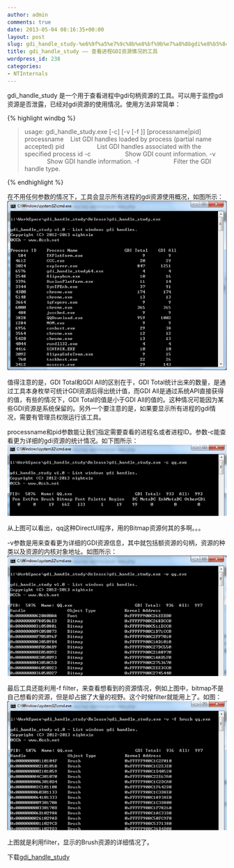 ```yaml
---
author: admin
comments: true
date: 2013-05-04 08:16:35+00:00
layout: post
slug: gdi_handle_study-%e6%9f%a5%e7%9c%8b%e8%bf%9b%e7%a8%8bgdi%e8%b5%84%e6%ba%90%e6%83%85%e5%86%b5%e7%9a%84%e5%b7%a5%e5%85%b7
title: gdi_handle_study —— 查看进程GDI资源情况的工具
wordpress_id: 238
categories:
- NTInternals
---
```


gdi_handle_study 是一个用于查看进程中gdi句柄资源的工具。可以用于监控gdi资源是否泄露，已经对gdi资源的使用情况。使用方法非常简单：

{% highlight windbg %}
<blockquote>usage: gdi_handle_study.exe [-c] [-v [-f <filter>]] [processname|pid]
processname    List GDI handles loaded by process (partial name accepted)
pid                   List GDI handles associated with the specified process id
-c                    Show GDI count information.
-v                    Show GDI handle information.
-f                    Filter the GDI handle type.</blockquote>
{% endhighlight %}

在不用任何参数的情况下，工具会显示所有进程的gdi资源使用概况，如图所示：
[![20130504154700](/uploads/2013/05/20130504154700.png)](/uploads/2013/05/20130504154700.png)

值得注意的是，GDI Total和GDI All的区别在于，GDI Total统计出来的数量，是通过工具本身枚举可统计GDI资源后得出统计值，而GDI All是通过系统API直接获得的值，有些的情况下，GDI Total的值是小于GDI All的值的。这种情况可能因为某些GDI资源是系统保留的。另外一个要注意的是，如果要显示所有进程的gdi情况，需要有管理员权限运行该工具。

processname和pid参数能让我们指定需要查看的进程名或者进程ID。参数-c能查看更为详细的gdi资源的统计情况。如下图所示：
[![20130504155533](/uploads/2013/05/20130504155533.png)](/uploads/2013/05/20130504155533.png)

从上图可以看出，qq这种DirectUI程序，用的Bitmap资源何其的多啊。。。

-v参数是用来查看更为详细的GDI资源信息，其中就包括额资源的句柄，资源的种类以及资源的内核对象地址。如图所示：
[![20130504160314](/uploads/2013/05/20130504160314.png)](/uploads/2013/05/20130504160314.png)

最后工具还能利用-f filter，来查看想看到的资源情况，例如上图中，bitmap不是自己想看的资源，但是却占据了大量的视野。这个时候filter就能用上了。如图：
[![20130504160837](/uploads/2013/05/20130504160837.png)](/uploads/2013/05/20130504160837.png)

上图就是利用filter，显示的Brush资源的详细情况了。

下载[gdi_handle_study](/uploads/2013/05/gdi_handle_study.zip)
